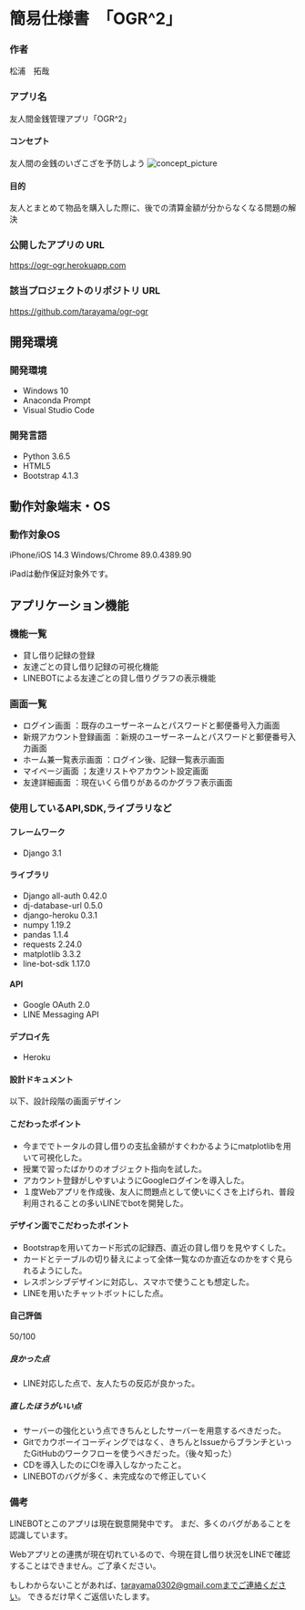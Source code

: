 # 簡易仕様書　「OGR^2」

### 作者
松浦　拓哉

### アプリ名
友人間金銭管理アプリ「OGR^2」

#### コンセプト
友人間の金銭のいざこざを予防しよう
<img src="https://github.com/tarayama/pictures/blob/main/OGR%5E2_concept_image.jpg" alt="concept_picture" title="slide">

#### 目的
友人とまとめて物品を購入した際に、後での清算金額が分からなくなる問題の解決


### 公開したアプリの URL
https://ogr-ogr.herokuapp.com

### 該当プロジェクトのリポジトリ URL
https://github.com/tarayama/ogr-ogr

## 開発環境
### 開発環境
- Windows 10
- Anaconda Prompt
- Visual Studio Code

### 開発言語
- Python 3.6.5
- HTML5
- Bootstrap 4.1.3

## 動作対象端末・OS
### 動作対象OS
iPhone/iOS 14.3
Windows/Chrome 89.0.4389.90

iPadは動作保証対象外です。

## アプリケーション機能

### 機能一覧
- 貸し借り記録の登録
- 友達ごとの貸し借り記録の可視化機能
- LINEBOTによる友達ごとの貸し借りグラフの表示機能

### 画面一覧
- ログイン画面 ：既存のユーザーネームとパスワードと郵便番号入力画面
- 新規アカウント登録画面 ：新規のユーザーネームとパスワードと郵便番号入力画面
- ホーム兼一覧表示画面 ：ログイン後、記録一覧表示画面
- マイページ画面 ；友達リストやアカウント設定画面
- 友達詳細画面 ：現在いくら借りがあるのかグラフ表示画面

### 使用しているAPI,SDK,ライブラリなど
#### フレームワーク
- Django 3.1
  
#### ライブラリ
- Django all-auth 0.42.0
- dj-database-url 0.5.0
- django-heroku 0.3.1
- numpy 1.19.2
- pandas 1.1.4
- requests 2.24.0
- matplotlib 3.3.2
- line-bot-sdk 1.17.0

#### API
- Google OAuth 2.0
- LINE Messaging API

#### デプロイ先
- Heroku

#### 設計ドキュメント



以下、設計段階の画面デザイン


#### こだわったポイント
- 今まででトータルの貸し借りの支払金額がすぐわかるようにmatplotlibを用いて可視化した。
- 授業で習ったばかりのオブジェクト指向を試した。
- アカウント登録がしやすいようにGoogleログインを導入した。
- １度Webアプリを作成後、友人に問題点として使いにくさを上げられ、普段利用されることの多いLINEでbotを開発した。

#### デザイン面でこだわったポイント
- Bootstrapを用いてカード形式の記録西、直近の貸し借りを見やすくした。
- カードとテーブルの切り替えによって全体一覧なのか直近なのかをすぐ見られるようにした。
- レスポンシブデザインに対応し、スマホで使うことも想定した。
- LINEを用いたチャットボットにした点。

#### 自己評価
50/100

##### 良かった点
- LINE対応した点で、友人たちの反応が良かった。

##### 直したほうがいい点
- サーバーの強化という点できちんとしたサーバーを用意するべきだった。
- Gitでカウボーイコーディングではなく、きちんとIssueからブランチといったGitHubのワークフローを使うべきだった。（後々知った）
- CDを導入したのにCIを導入しなかったこと。
- LINEBOTのバグが多く、未完成なので修正していく


### 備考
LINEBOTとこのアプリは現在鋭意開発中です。
まだ、多くのバグがあることを認識しています。


Webアプリとの連携が現在切れているので、今現在貸し借り状況をLINEで確認することはできません。ご了承ください。


もしわからないことがあれば、tarayama0302@gmail.comまでご連絡ください。
できるだけ早くご返信いたします。


